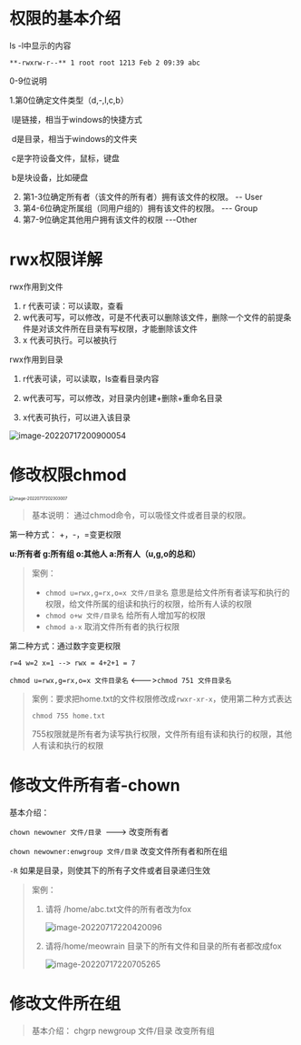 # 权限的基本介绍

ls -l中显示的内容

`**-rwxrw-r--** 1 root root 1213 Feb 2 09:39 abc`



0-9位说明

1.第0位确定文件类型（d,-,l,c,b）

​	l是链接，相当于windows的快捷方式

​	d是目录，相当于windows的文件夹

​	c是字符设备文件，鼠标，键盘

​	b是块设备，比如硬盘

2. 第1-3位确定所有者（该文件的所有者）拥有该文件的权限。 -- User
3. 第4-6位确定所属组（同用户组的）拥有该文件的权限。 --- Group
4. 第7-9位确定其他用户拥有该文件的权限 ---Other

# rwx权限详解

rwx作用到文件

1. r 代表可读：可以读取，查看
2. w代表可写，可以修改，可是不代表可以删除该文件，删除一个文件的前提条件是对该文件所在目录有写权限，才能删除该文件
3. x 代表可执行。可以被执行

rwx作用到目录

1. r代表可读，可以读取，ls查看目录内容

2. w代表可写，可以修改，对目录内创建+删除+重命名目录
3. x代表可执行，可以进入该目录

![image-20220717200900054](https://static.meowrain.cn/i/2022/07/17/x7v8ju-3.png)



# 修改权限chmod

<img src="https://static.meowrain.cn/i/2022/07/17/xgghpp-3.png" alt="image-20220717202303007" style="zoom:50%;" />

> 基本说明： 通过chmod命令，可以吸怪文件或者目录的权限。

第一种方式： +，-，=变更权限

**u:所有者 g:所有组 o:其他人 a:所有人（u,g,o的总和）**

> 案例： 
>
> - `chmod u=rwx,g=rx,o=x 文件/目录名` 意思是给文件所有者读写和执行的权限，给文件所属的组读和执行的权限，给所有人读的权限
> - `chmod o+w 文件/目录名` 给所有人增加写的权限
> - `chmod a-x` 取消文件所有者的执行权限

第二种方式：通过数字变更权限

`r=4 w=2 x=1 --> rwx = 4+2+1 = 7`

`chmod u=rwx,g=rx,o=x 文件目录名` <--->`chmod 751 文件目录名`

> 案例：要求把home.txt的文件权限修改成`rwxr-xr-x`，使用第二种方式表达
>
> `chmod 755 home.txt`
>
> 755权限就是所有者为读写执行权限，文件所有组有读和执行的权限，其他人有读和执行的权限



# 修改文件所有者-chown

基本介绍：

`chown newowner 文件/目录 `---> 改变所有者

`chown newowner:enwgroup 文件/目录` 改变文件所有者和所在组

`-R` 如果是目录，则使其下的所有子文件或者目录递归生效



> 案例： 
>
> 1. 请将 /home/abc.txt文件的所有者改为fox
>
>    ![image-20220717220420096](https://static.meowrain.cn/i/2022/07/17/10gfc9n-3.png)
>
> 2. 请将/home/meowrain 目录下的所有文件和目录的所有者都改成fox
>
>    ![image-20220717220705265](https://static.meowrain.cn/i/2022/07/17/10i0tj2-3.png)



# 修改文件所在组

>  基本介绍： chgrp newgroup 文件/目录 改变所有组

